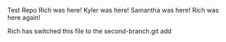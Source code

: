 Test Repo Rich was here!
Kyler was here!
Samantha was here!
Rich was here again!

Rich has switched this file to the second-branch.git add


